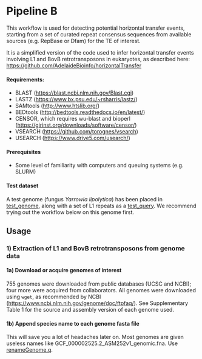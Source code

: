 # Pipeline B

This workflow is used for detecting potential horizontal transfer events, starting from a set of curated repeat consensus sequences from available sources (e.g. RepBase or Dfam) for the TE of interest. 

It is a simplified version of the code used to infer horizontal transfer events involving L1 and BovB retrotransposons in eukaryotes, as described here: https://github.com/AdelaideBioinfo/horizontalTransfer

#### Requirements:
- BLAST (https://blast.ncbi.nlm.nih.gov/Blast.cgi)
- LASTZ (https://www.bx.psu.edu/~rsharris/lastz/)
- SAMtools (http://www.htslib.org/)
- BEDtools (http://bedtools.readthedocs.io/en/latest/)
- CENSOR, which requires wu-blast and bioperl (https://girinst.org/downloads/software/censor/)
- VSEARCH (https://github.com/torognes/vsearch)
- USEARCH (https://www.drive5.com/usearch/)

#### Prerequisites
- Some level of familiarity with computers and queuing systems (e.g. SLURM)

#### Test dataset
A test genome (fungus *Yarrowia lipolytica*) has been placed in [test_genome](test_genome), along with a set of L1 repeats as a [test_query](test_query). We recommend trying out the workflow below on this genome first. 

## Usage

### 1) Extraction of L1 and BovB retrotransposons from genome data

#### 1a) Download or acquire genomes of interest
755 genomes were downloaded from public databases (UCSC and NCBI); four more were acquired from collaborators. All genomes were downloaded using ```wget```, as recommended by NCBI (https://www.ncbi.nlm.nih.gov/genome/doc/ftpfaq/). See Supplementary Table 1 for the source and assembly version of each genome used.

#### 1b) Append species name to each genome fasta file
This will save you a lot of headaches later on. Most genomes are given useless names like GCF_000002525.2_ASM252v1_genomic.fna.
Use [renameGenome.q](scripts/renameGenome.q). 


